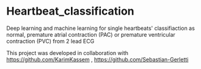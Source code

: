 # Heartbeat_classification
Deep learning and machine learning for single heartbeats' classifiaction as normal, premature atrial contraction (PAC) or premature ventricular contraction (PVC) from 2 lead ECG  
  
This project was developed in collaboration with https://github.com/KarimKassem , https://github.com/Sebastian-Gerletti

